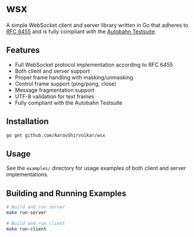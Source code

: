 # wsx

A simple WebSocket client and server library written in Go that adheres to [RFC 6455](https://datatracker.ietf.org/doc/html/rfc6455) and is fully compliant with the [Autobahn Testsuite](https://github.com/crossbario/autobahn-testsuite).

## Features

- Full WebSocket protocol implementation according to RFC 6455
- Both client and server support
- Proper frame handling with masking/unmasking
- Control frame support (ping/pong, close)
- Message fragmentation support
- UTF-8 validation for text frames
- Fully compliant with the Autobahn Testsuite

## Installation

```bash
go get github.com/AaravShirvoikar/wsx
```

## Usage

See the `examples/` directory for usage examples of both client and server implementations.

## Building and Running Examples

```bash
# Build and run server
make run-server

# Build and run client
make run-client
```
